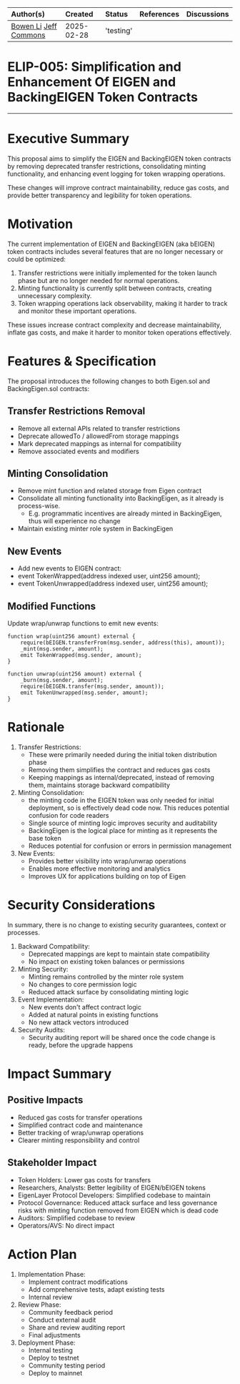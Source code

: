 | Author(s) | Created | Status | References | Discussions |
| :---- | :---- | :---- | :---- | :---- |
| [Bowen Li](mailto:bowen.li@eigenlabs.org) [Jeff Commons](mailto:jeff@eigenfoundation.org)  | 2025-02-28 | 'testing' | | |

# ELIP-005: Simplification and Enhancement Of EIGEN and BackingEIGEN Token Contracts 


---

# Executive Summary

This proposal aims to simplify the EIGEN and BackingEIGEN token contracts by removing deprecated transfer restrictions, consolidating minting functionality, and enhancing event logging for token wrapping operations.

These changes will improve contract maintainability, reduce gas costs, and provide better transparency and legibility for token operations.

# Motivation

The current implementation of EIGEN and BackingEIGEN (aka bEIGEN) token contracts includes several features that are no longer necessary or could be optimized:

1. Transfer restrictions were initially implemented for the token launch phase but are no longer needed for normal operations.
2. Minting functionality is currently split between contracts, creating unnecessary complexity.
3. Token wrapping operations lack observability, making it harder to track and monitor these important operations.

These issues increase contract complexity and decrease maintainability, inflate gas costs, and make it harder to monitor token operations effectively.

# Features & Specification

The proposal introduces the following changes to both Eigen.sol and BackingEigen.sol contracts:

## Transfer Restrictions Removal

- Remove all external APIs related to transfer restrictions
- Deprecate allowedTo / allowedFrom storage mappings
- Mark deprecated mappings as internal for compatibility
- Remove associated events and modifiers

## Minting Consolidation

- Remove mint function and related storage from Eigen contract
- Consolidate all minting functionality into BackingEigen, as it already is process-wise. 
    - E.g. programmatic incentives are already minted in BackingEigen, thus will experience no change
- Maintain existing minter role system in BackingEigen

## New Events

- Add new events to EIGEN contract:
- event TokenWrapped(address indexed user, uint256 amount);
- event TokenUnwrapped(address indexed user, uint256 amount);

## Modified Functions

Update wrap/unwrap functions to emit new events:

```solidity
function wrap(uint256 amount) external {
    require(bEIGEN.transferFrom(msg.sender, address(this), amount));
    _mint(msg.sender, amount);
    emit TokenWrapped(msg.sender, amount);
}

function unwrap(uint256 amount) external {
    _burn(msg.sender, amount);
    require(bEIGEN.transfer(msg.sender, amount));
    emit TokenUnwrapped(msg.sender, amount);
}
```

# Rationale

1. Transfer Restrictions:
    - These were primarily needed during the initial token distribution phase
    - Removing them simplifies the contract and reduces gas costs
    - Keeping mappings as internal/deprecated, instead of removing them, maintains storage backward compatibility
2. Minting Consolidation:
    - the minting code in the EIGEN token was only needed for initial deployment, so is effectively dead code now. This reduces potential confusion for code readers
    - Single source of minting logic improves security and auditability
    - BackingEigen is the logical place for minting as it represents the base token
    - Reduces potential for confusion or errors in permission management
3. New Events:
    - Provides better visibility into wrap/unwrap operations
    - Enables more effective monitoring and analytics
    - Improves UX for applications building on top of Eigen

# Security Considerations

In summary, there is no change to existing security guarantees, context or processes.

1. Backward Compatibility:
    - Deprecated mappings are kept to maintain state compatibility
    - No impact on existing token balances or permissions
2. Minting Security:
    - Minting remains controlled by the minter role system
    - No changes to core permission logic
    - Reduced attack surface by consolidating minting logic
3. Event Implementation:
    - New events don't affect contract logic
    - Added at natural points in existing functions
    - No new attack vectors introduced
4. Security Audits:
    - Security auditing report will be shared once the code change is ready, before the upgrade happens


# Impact Summary

## Positive Impacts

- Reduced gas costs for transfer operations
- Simplified contract code and maintenance
- Better tracking of wrap/unwrap operations
- Clearer minting responsibility and control

## Stakeholder Impact

- Token Holders: Lower gas costs for transfers
- Researchers, Analysts: Better legibility of EIGEN/bEIGEN tokens
- EigenLayer Protocol Developers: Simplified codebase to maintain
- Protocol Governance: Reduced attack surface and less governance risks with minting function removed from EIGEN which is dead code
- Auditors: Simplified codebase to review
- Operators/AVS: No direct impact

# Action Plan

1. Implementation Phase:
    - Implement contract modifications
    - Add comprehensive tests, adapt existing tests
    - Internal review
2. Review Phase:
    - Community feedback period
    - Conduct external audit
    - Share and review auditing report
    - Final adjustments
3. Deployment Phase:
    - Internal testing
    - Deploy to testnet
    - Community testing period
    - Deploy to mainnet

